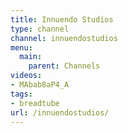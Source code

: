 ```yaml
---
title: Innuendo Studios
type: channel
channel: innuendostudios
menu:
  main:
    parent: Channels
videos:
- MAbab8aP4_A
tags:
- breadtube
url: /innuendostudios/
---
```

